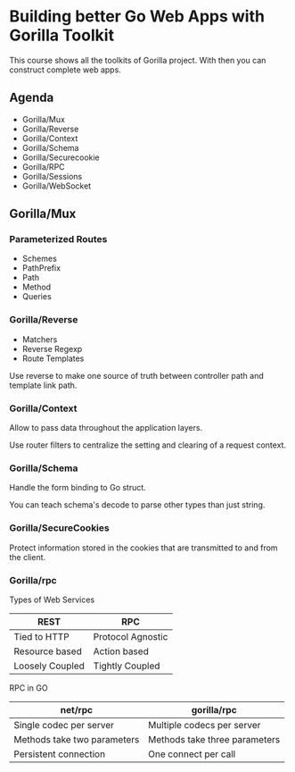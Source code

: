 # Building better Go Web Apps with Gorilla Toolkit

This course shows all the toolkits of Gorilla project. With then you can construct complete web apps.

## Agenda

* Gorilla/Mux
* Gorilla/Reverse
* Gorilla/Context
* Gorilla/Schema
* Gorilla/Securecookie
* Gorilla/RPC
* Gorilla/Sessions
* Gorilla/WebSocket

## Gorilla/Mux

### Parameterized Routes

* Schemes
* PathPrefix
* Path
* Method
* Queries

### Gorilla/Reverse

* Matchers
* Reverse Regexp
* Route Templates

Use reverse to make one source of truth between controller path and template link path.

### Gorilla/Context

Allow to pass data throughout the application layers.

Use router filters to centralize the setting and clearing of a request context.

### Gorilla/Schema

Handle the form binding to Go struct.

You can teach schema's decode to parse other types than just string.

### Gorilla/SecureCookies

Protect information stored in the cookies that are transmitted to and from the client.

### Gorilla/rpc

Types of Web Services

| REST | RPC |
| ---- | --- |
| Tied to HTTP | Protocol Agnostic |
| Resource based | Action based |
| Loosely Coupled | Tightly Coupled |

RPC in GO

| net/rpc | gorilla/rpc |
| ------- | ----------- |
| Single codec per server | Multiple codecs per server |
| Methods take two parameters | Methods take three parameters |
| Persistent connection | One connect per call |